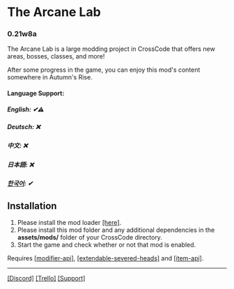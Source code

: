 # The Arcane Lab
### 0.21w8a

The Arcane Lab is a large modding project in CrossCode that offers new areas, bosses, classes, and more!

After some progress in the game, you can enjoy this mod's content somewhere in Autumn's Rise.

#### Language Support:
##### English: ✔⚠
##### Deutsch: ❌
##### 中文: ❌
##### 日本語: ❌
##### [한국어](README.md): ✔

## Installation
 1. Please install the mod loader [[here]](https://github.com/CCDirectLink/CCLoader).
 2. Please install this mod folder and any additional dependencies in the **assets/mods/** folder of your CrossCode directory.
 3. Start the game and check whether or not that mod is enabled.
 
 Requires [[modifier-api]](https://github.com/Hsifnus/modifier-api), [[extendable-severed-heads]](https://github.com/CCDirectLink/extendable-severed-heads) and [[item-api]](https://github.com/CCDirectLink/item-api).

***

[[Discord]](https://discord.gg/EsQyxzr)
[[Trello]](https://trello.com/b/SD0CiV0j/%EC%95%84%EC%BC%80%EC%9D%B8-%EB%9E%A9-to-do)
[[Support]](https://paypal.me/2hh8899?locale.x=ko_KR)
